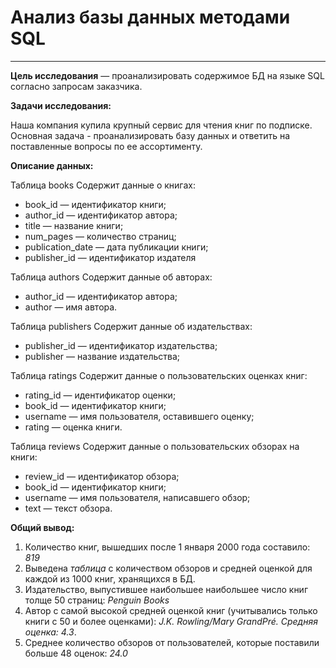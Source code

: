# Анализ базы данных методами SQL
--- 
**Цель исследования** — проанализировать содержимое БД на языке SQL согласно запросам заказчика.

**Задачи исследования:**

Наша компания купила крупный сервис для чтения книг по подписке.
Основная задача - проанализировать базу данных и ответить на поставленные вопросы по ее ассортименту.

**Описание данных:**

Таблица books
Содержит данные о книгах:

* book_id — идентификатор книги;
* author_id — идентификатор автора;
* title — название книги;
* num_pages — количество страниц;
* publication_date — дата публикации книги;
* publisher_id — идентификатор издателя

Таблица authors
Содержит данные об авторах:

* author_id — идентификатор автора;
* author — имя автора.

Таблица publishers
Содержит данные об издательствах:

* publisher_id — идентификатор издательства;
* publisher — название издательства;

Таблица ratings
Содержит данные о пользовательских оценках книг:

* rating_id — идентификатор оценки;
* book_id — идентификатор книги;
* username — имя пользователя, оставившего оценку;
* rating — оценка книги.

Таблица reviews
Содержит данные о пользовательских обзорах на книги:

* review_id — идентификатор обзора;
* book_id — идентификатор книги;
* username — имя пользователя, написавшего обзор;
* text — текст обзора.

**Общий вывод:**

1. Количество книг, вышедших после 1 января 2000 года составило: *819*
2. Выведена *таблица* с количеством обзоров и средней оценкой для каждой из 1000 книг, хранящихся в БД.
3. Издательство, выпустившее наибольшее наибольшее число книг толще 50 страниц: *Penguin Books*
4. Автор с самой высокой средней оценкой книг (учитывались только книги с 50 и более оценками): *J.K. Rowling/Mary GrandPré. Cредняя оценка: 4.3*.
5. Среднее количество обзоров от пользователей, которые поставили больше 48 оценок: *24.0*